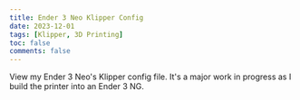 ```yaml
---
title: Ender 3 Neo Klipper Config
date: 2023-12-01
tags: [Klipper, 3D Printing]
toc: false
comments: false
---
```


<script>
  location.href = 'https://github.com/TonySac/Ender-3-Neo-Config';    
</script>

View my Ender 3 Neo's Klipper config file. It's a major work in progress as I build the printer into an Ender 3 NG.